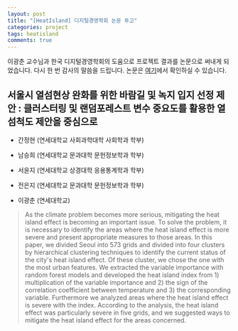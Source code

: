 ```yaml
---
layout: post
title: "[HeatIsland] 디지털경영학회 논문 투고"
categories: project
tags: heatisland
comments: true
---
```


이광춘 교수님과 한국 디지털경영학회의 도움으로 프로젝트 결과를 논문으로 써내게 되었습니다. 다시 한 번 감사의 말씀을 드립니다. 논문은 [여기](http://kasdba.or.kr/html/sub0403.html?pageNm=article&journal=1&code=363983&issue=27225&Page=1&year=2019&searchType=title&searchValue=%EC%97%B4%EC%84%AC)에서 확인하실 수 있습니다. 

## 서울시 열섬현상 완화를 위한 바람길 및 녹지 입지 선정 제안 : 클러스터링 및 랜덤포레스트 변수 중요도를 활용한 열섬척도 제안을 중심으로

- 간정현 (연세대학교 사회과학대학 사회학과 학부)

- 남승희 (연세대학교 문과대학 문헌정보학과 학부)

- 서윤지 (연세대학교 상경대학 응용통계학과 학부)

- 전은지 (연세대학교 문과대학 문헌정보학과 학부)

- 이광춘 (연세대학교)

> As the climate problem becomes more serious, mitigating the heat island effect is becoming an important issue. To solve the problem, it is necessary to identify the areas where the heat island effect is more severe and present appropriate measures to those areas. In this paper, we divided Seoul into 573 grids and divided into four clusters by hierarchical clustering techniques to identify the current status of the city's heat island effect. Of these cluster, we chose the one with the most urban features. We extracted the variable importance with random forest models and developed the heat island index from 1) multiplication of the variable importance and 2) the sign of the correlation coefficient between temperature and 3) the corresponding variable. Furthermore we analyzed areas where the heat island effect is severe with the index. According to the analysis, the heat island effect was particularly severe in five grids, and we suggested ways to mitigate the heat island effect for the areas concerned.